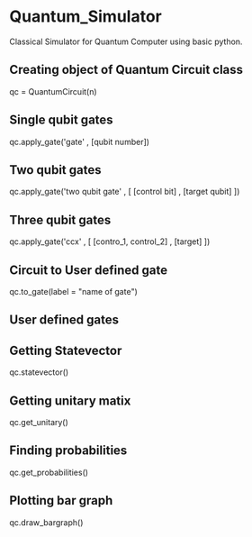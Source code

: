 # Quantum_Simulator
Classical Simulator for Quantum Computer using basic python.

## Creating object of Quantum Circuit class
qc = QuantumCircuit(n)

## Single qubit gates
qc.apply_gate('gate' , [qubit number])

## Two qubit gates
qc.apply_gate('two qubit gate' , [ [control bit] , [target qubit] ])

## Three qubit gates
qc.apply_gate('ccx' , [ [contro_1, control_2] , [target] ])

## Circuit to User defined gate
qc.to_gate(label = "name of gate")

## User defined gates
[^1]:qc2 = QuantumCircuit(m)   #where m >= n ,
[^2]:qc2.apply_gate("name of user defined gate" , [0 to n numbers])

## Getting Statevector
qc.statevector()

## Getting unitary matix
qc.get_unitary()

## Finding probabilities
qc.get_probabilities()

## Plotting bar graph
qc.draw_bargraph()
